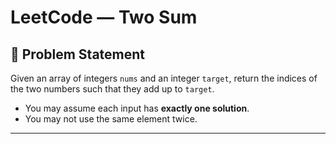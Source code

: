 # LeetCode — Two Sum

## 📌 Problem Statement

Given an array of integers `nums` and an integer `target`, return the indices of the two numbers such that they add up to `target`.

- You may assume each input has **exactly one solution**.
- You may not use the same element twice.

---

